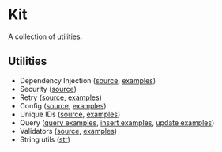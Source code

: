 # Kit

A collection of utilities.

## Utilities

- Dependency Injection ([source](./di), [examples](./di/di_test.go))
- Security ([source](./security))
- Retry ([source](./retry), [examples](./retry/retry_test.go))
- Config ([source](./cfg), [examples](./cfg/cfg_test.go))
- Unique IDs ([source](./id), [examples](./id/id_test.go))
- Query ([query examples](./query/query_test.go), [insert examples](./query/insert_test.go), [update examples](./query/update_test.go))
- Validators ([source](./valid), [examples](./valid/validator_test.go))
- String utils ([str](./str))
